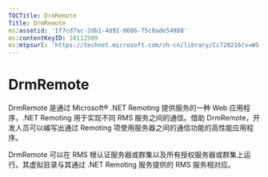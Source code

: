 ```yaml
---
TOCTitle: DrmRemote
Title: DrmRemote
ms:assetid: '1f7cd7ac-2db1-4d92-8686-75c8ade54988'
ms:contentKeyID: 18112509
ms:mtpsurl: 'https://technet.microsoft.com/zh-cn/library/Cc720216(v=WS.10)'
---
```


DrmRemote
=========

DrmRemote 是通过 Microsoft® .NET Remoting 提供服务的一种 Web 应用程序，.NET Remoting 用于实现不同 RMS 服务之间的通信。借助 DrmRemote，开发人员可以编写出通过 Remoting 项使用服务器之间的通信功能的高性能应用程序。

DrmRemote 可以在 RMS 根认证服务器或群集以及所有授权服务器或群集上运行。其虚拟目录与其通过 .NET Remoting 服务提供的 RMS 服务相对应。
